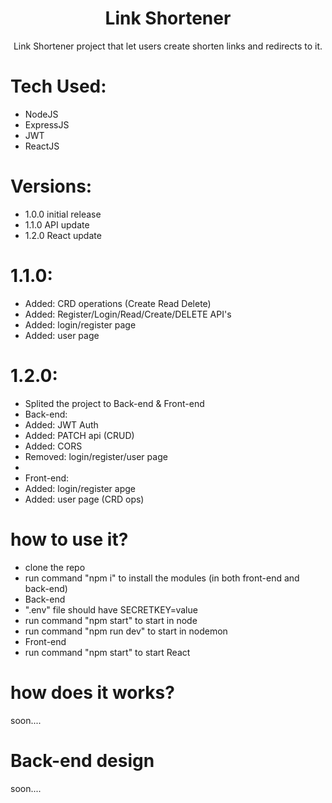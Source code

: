 <h1 align="center">Link Shortener</h1>
<p align="center">Link Shortener project that let users create shorten links and redirects to it.</p>

# Tech Used:
- NodeJS
- ExpressJS
- JWT
- ReactJS

# Versions:
- 1.0.0 initial release
- 1.1.0 API update
- 1.2.0 React update

# 1.1.0:
- Added: CRD operations (Create Read Delete)
- Added: Register/Login/Read/Create/DELETE API's
- Added: login/register page
- Added: user page

# 1.2.0:
- Splited the project to Back-end & Front-end
- Back-end:
- Added: JWT Auth
- Added: PATCH api (CRUD)
- Added: CORS
- Removed: login/register/user page
- 
- Front-end:
- Added: login/register apge
- Added: user page (CRD ops)

# how to use it?
- clone the repo
- run command "npm i" to install the modules (in both front-end and back-end)
- Back-end
- ".env" file should have SECRETKEY=value
- run command "npm start" to start in node
- run command "npm run dev" to start in nodemon
- Front-end
- run command "npm start" to start React

# how does it works?
soon....

# Back-end design
soon....